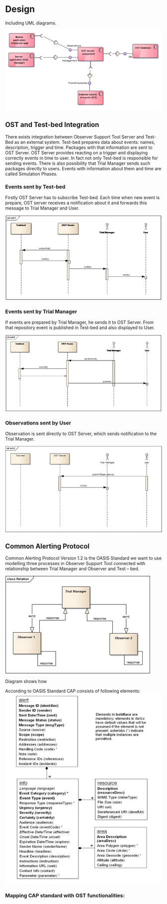 # Design

Including UML diagrams.

![architecture](./img/architecture.png)

## OST and Test-bed Integration

There exists integration between Observer Support Tool Server and Test-Bed as an external system. Test-bed prepares data about events: names, description, trigger and time. Packages with that information are sent to OST Server. OST Server provides reacting on a trigger and displaying correctly events in time to user. 
In fact not only Test-bed is responsible for sending events. There is also possibility that Trial Manager sends such packages directly to users. 
Events with information about them and time are called Simulation Phases. 

### Events sent by Test-bed

Firstly OST Server has to subscribe Test-bed. Each time when new event is prepare, OST server receives a notification about it and forwards this message to Trial Manager and User. 

![seq1](./img/sequence1.png)


### Events sent by Trial Manager

If events are prepared by Trial Manager, he sends it to OST Server. From that repository event is published in Test-bed and also displayed to User. 

![seq2](./img/seq2.png)

### Observations sent by User
Observation is sent directly to OST Server, which sends notification to the Trial Manager.

![sek3](./img/sek3.jpg)


## Common Alerting Protocol 
Common Alerting Protocol Version 1.2 is the OASIS Standard we want to use modelling three processes in Observer Support Tool connected with relationship between Trial Manager and Observer and Test – bed.  

![Relation-TM-Observers](./img/Relation-TM-Observers.jpg)

Diagram shows how 

According to OASIS Standard CAP consists of following elements: 
![CAP](./img/CAP.jpg)

### Mapping CAP standard with OST functionalities:

